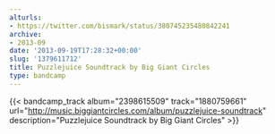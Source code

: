 ```yaml
---
alturls:
- https://twitter.com/bismark/status/380745235480842241
archive:
- 2013-09
date: '2013-09-19T17:28:32+00:00'
slug: '1379611712'
title: Puzzlejuice Soundtrack by Big Giant Circles
type: bandcamp
---
```


{{< bandcamp_track album="2398615509" track="1880759661" url="http://music.biggiantcircles.com/album/puzzlejuice-soundtrack" description="Puzzlejuice Soundtrack by Big Giant Circles" >}}


